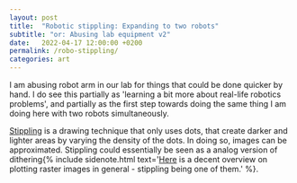 ```yaml
---
layout: post
title:  "Robotic stippling: Expanding to two robots"
subtitle: "or: Abusing lab equipment v2"
date:   2022-04-17 12:00:00 +0200
permalink: /robo-stippling/
categories: art 
---
```


<p class="preface">
    I am abusing robot arm in our lab for things that could be done quicker by hand.
    I do see this partially as 'learning a bit more about real-life robotics problems', and partially as the first step towards doing the same thing I am doing here with two robots simultaneously.
</p>

[Stippling](https://enhancedrawing.com/what-is-stippling-in-art/) is a drawing technique that only uses dots, that create darker and lighter areas by varying the density of the dots.
In doing so, images can be approximated.
Stippling could essentially be seen as a analog version of dithering{% include sidenote.html text='[Here](https://mattwidmann.net/notes/plotting-raster-images/) is a decent overview on plotting raster images in general - stippling being one of them.' %}.

